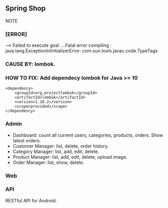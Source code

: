 ## Spring Shop
NOTE
### [ERROR] 
 --> Failed to execute goal ....Fatal error compiling : java.lang.ExceptionInInitializerError: com.sun.tools.javac.code.TypeTags 
### CAUSE BY: lombok.
### HOW TO FIX: Add dependecy lombok for Java >= 10

    <dependency>
        <groupId>org.projectlombok</groupId>
        <artifactId>lombok</artifactId>
        <version>1.18.2</version>
        <scope>provided</scope>
    </dependency>




### Admin
- Dashboard: count all current users, categories, products, orders. Show latest orders.
- Customer Manager: list, delete, order history.
- Category Manager: list, add, edit, delete.
- Product Manager: list, add, edit, delete, upload image.
- Order Manager: list, show, delete. 

### Web

### API
RESTful API for Android.
